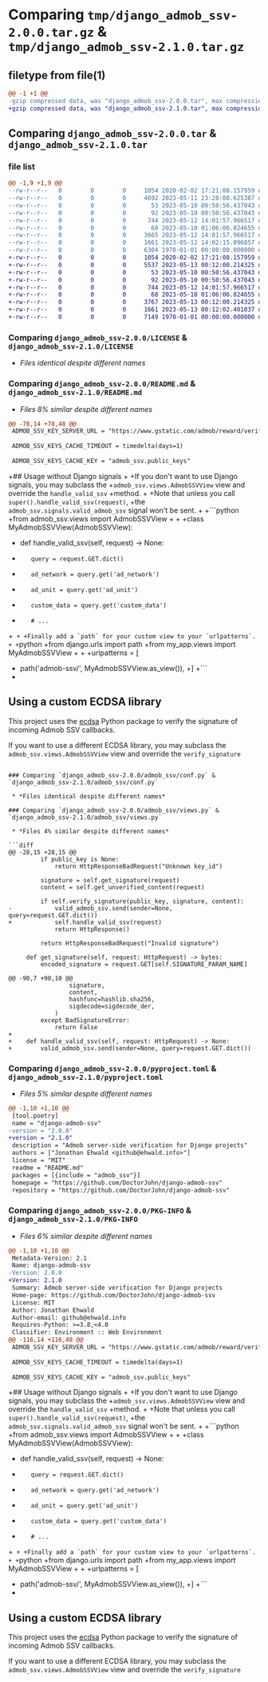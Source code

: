# Comparing `tmp/django_admob_ssv-2.0.0.tar.gz` & `tmp/django_admob_ssv-2.1.0.tar.gz`

## filetype from file(1)

```diff
@@ -1 +1 @@
-gzip compressed data, was "django_admob_ssv-2.0.0.tar", max compression
+gzip compressed data, was "django_admob_ssv-2.1.0.tar", max compression
```

## Comparing `django_admob_ssv-2.0.0.tar` & `django_admob_ssv-2.1.0.tar`

### file list

```diff
@@ -1,9 +1,9 @@
--rw-r--r--   0        0        0     1054 2020-02-02 17:21:08.157959 django_admob_ssv-2.0.0/LICENSE
--rw-r--r--   0        0        0     4692 2023-05-11 23:28:08.625387 django_admob_ssv-2.0.0/README.md
--rw-r--r--   0        0        0       53 2023-05-10 00:50:56.437043 django_admob_ssv-2.0.0/admob_ssv/__init__.py
--rw-r--r--   0        0        0       92 2023-05-10 00:50:56.437043 django_admob_ssv-2.0.0/admob_ssv/apps.py
--rw-r--r--   0        0        0      744 2023-05-12 14:01:57.966517 django_admob_ssv-2.0.0/admob_ssv/conf.py
--rw-r--r--   0        0        0       68 2023-05-10 01:06:06.824655 django_admob_ssv-2.0.0/admob_ssv/signals.py
--rw-r--r--   0        0        0     3665 2023-05-12 14:01:57.966517 django_admob_ssv-2.0.0/admob_ssv/views.py
--rw-r--r--   0        0        0     1661 2023-05-12 14:02:15.096857 django_admob_ssv-2.0.0/pyproject.toml
--rw-r--r--   0        0        0     6304 1970-01-01 00:00:00.000000 django_admob_ssv-2.0.0/PKG-INFO
+-rw-r--r--   0        0        0     1054 2020-02-02 17:21:08.157959 django_admob_ssv-2.1.0/LICENSE
+-rw-r--r--   0        0        0     5537 2023-05-13 00:12:00.214325 django_admob_ssv-2.1.0/README.md
+-rw-r--r--   0        0        0       53 2023-05-10 00:50:56.437043 django_admob_ssv-2.1.0/admob_ssv/__init__.py
+-rw-r--r--   0        0        0       92 2023-05-10 00:50:56.437043 django_admob_ssv-2.1.0/admob_ssv/apps.py
+-rw-r--r--   0        0        0      744 2023-05-12 14:01:57.966517 django_admob_ssv-2.1.0/admob_ssv/conf.py
+-rw-r--r--   0        0        0       68 2023-05-10 01:06:06.824655 django_admob_ssv-2.1.0/admob_ssv/signals.py
+-rw-r--r--   0        0        0     3767 2023-05-13 00:12:00.214325 django_admob_ssv-2.1.0/admob_ssv/views.py
+-rw-r--r--   0        0        0     1661 2023-05-13 00:12:02.401037 django_admob_ssv-2.1.0/pyproject.toml
+-rw-r--r--   0        0        0     7149 1970-01-01 00:00:00.000000 django_admob_ssv-2.1.0/PKG-INFO
```

### Comparing `django_admob_ssv-2.0.0/LICENSE` & `django_admob_ssv-2.1.0/LICENSE`

 * *Files identical despite different names*

### Comparing `django_admob_ssv-2.0.0/README.md` & `django_admob_ssv-2.1.0/README.md`

 * *Files 8% similar despite different names*

```diff
@@ -78,14 +78,48 @@
 ADMOB_SSV_KEY_SERVER_URL = "https://www.gstatic.com/admob/reward/verifier-keys.json",
 
 ADMOB_SSV_KEYS_CACHE_TIMEOUT = timedelta(days=1)
 
 ADMOB_SSV_KEYS_CACHE_KEY = "admob_ssv.public_keys"
 ```
 
+## Usage without Django signals
+
+If you don't want to use Django signals, you may subclass the
+`admob_ssv.views.AdmobSSVView` view and override the `handle_valid_ssv`
+method.
+
+Note that unless you call `super().handle_valid_ssv(request)`,
+the `admob_ssv.signals.valid_admob_ssv` signal won't be sent.
+
+```python
+from admob_ssv.views import AdmobSSVView
+
+
+class MyAdmobSSVView(AdmobSSVView):
+    def handle_valid_ssv(self, request) -> None:
+        query = request.GET.dict()
+        ad_network = query.get('ad_network')
+        ad_unit = query.get('ad_unit')
+        custom_data = query.get('custom_data')
+        # ...
+```
+
+Finally add a `path` for your custom view to your `urlpatterns`.
+
+```python
+from django.urls import path
+from my_app.views import MyAdmobSSVView
+
+
+urlpatterns = [
+    path('admob-ssv/', MyAdmobSSVView.as_view()),
+]
+```
+
 ## Using a custom ECDSA library
 
 This project uses the [ecdsa](https://pypi.org/project/ecdsa/) Python
 package to verify the signature of incoming Admob SSV callbacks.
 
 If you want to use a different ECDSA library, you may subclass the
 `admob_ssv.views.AdmobSSVView` view and override the `verify_signature`
```

### Comparing `django_admob_ssv-2.0.0/admob_ssv/conf.py` & `django_admob_ssv-2.1.0/admob_ssv/conf.py`

 * *Files identical despite different names*

### Comparing `django_admob_ssv-2.0.0/admob_ssv/views.py` & `django_admob_ssv-2.1.0/admob_ssv/views.py`

 * *Files 4% similar despite different names*

```diff
@@ -28,15 +28,15 @@
         if public_key is None:
             return HttpResponseBadRequest("Unknown key_id")
 
         signature = self.get_signature(request)
         content = self.get_unverified_content(request)
 
         if self.verify_signature(public_key, signature, content):
-            valid_admob_ssv.send(sender=None, query=request.GET.dict())
+            self.handle_valid_ssv(request)
             return HttpResponse()
 
         return HttpResponseBadRequest("Invalid signature")
 
     def get_signature(self, request: HttpRequest) -> bytes:
         encoded_signature = request.GET[self.SIGNATURE_PARAM_NAME]
 
@@ -90,7 +90,10 @@
                 signature,
                 content,
                 hashfunc=hashlib.sha256,
                 sigdecode=sigdecode_der,
             )
         except BadSignatureError:
             return False
+
+    def handle_valid_ssv(self, request: HttpRequest) -> None:
+        valid_admob_ssv.send(sender=None, query=request.GET.dict())
```

### Comparing `django_admob_ssv-2.0.0/pyproject.toml` & `django_admob_ssv-2.1.0/pyproject.toml`

 * *Files 5% similar despite different names*

```diff
@@ -1,10 +1,10 @@
 [tool.poetry]
 name = "django-admob-ssv"
-version = "2.0.0"
+version = "2.1.0"
 description = "Admob server-side verification for Django projects"
 authors = ["Jonathan Ehwald <github@ehwald.info>"]
 license = "MIT"
 readme = "README.md"
 packages = [{include = "admob_ssv"}]
 homepage = "https://github.com/DoctorJohn/django-admob-ssv"
 repository = "https://github.com/DoctorJohn/django-admob-ssv"
```

### Comparing `django_admob_ssv-2.0.0/PKG-INFO` & `django_admob_ssv-2.1.0/PKG-INFO`

 * *Files 6% similar despite different names*

```diff
@@ -1,10 +1,10 @@
 Metadata-Version: 2.1
 Name: django-admob-ssv
-Version: 2.0.0
+Version: 2.1.0
 Summary: Admob server-side verification for Django projects
 Home-page: https://github.com/DoctorJohn/django-admob-ssv
 License: MIT
 Author: Jonathan Ehwald
 Author-email: github@ehwald.info
 Requires-Python: >=3.8,<4.0
 Classifier: Environment :: Web Environment
@@ -116,14 +116,48 @@
 ADMOB_SSV_KEY_SERVER_URL = "https://www.gstatic.com/admob/reward/verifier-keys.json",
 
 ADMOB_SSV_KEYS_CACHE_TIMEOUT = timedelta(days=1)
 
 ADMOB_SSV_KEYS_CACHE_KEY = "admob_ssv.public_keys"
 ```
 
+## Usage without Django signals
+
+If you don't want to use Django signals, you may subclass the
+`admob_ssv.views.AdmobSSVView` view and override the `handle_valid_ssv`
+method.
+
+Note that unless you call `super().handle_valid_ssv(request)`,
+the `admob_ssv.signals.valid_admob_ssv` signal won't be sent.
+
+```python
+from admob_ssv.views import AdmobSSVView
+
+
+class MyAdmobSSVView(AdmobSSVView):
+    def handle_valid_ssv(self, request) -> None:
+        query = request.GET.dict()
+        ad_network = query.get('ad_network')
+        ad_unit = query.get('ad_unit')
+        custom_data = query.get('custom_data')
+        # ...
+```
+
+Finally add a `path` for your custom view to your `urlpatterns`.
+
+```python
+from django.urls import path
+from my_app.views import MyAdmobSSVView
+
+
+urlpatterns = [
+    path('admob-ssv/', MyAdmobSSVView.as_view()),
+]
+```
+
 ## Using a custom ECDSA library
 
 This project uses the [ecdsa](https://pypi.org/project/ecdsa/) Python
 package to verify the signature of incoming Admob SSV callbacks.
 
 If you want to use a different ECDSA library, you may subclass the
 `admob_ssv.views.AdmobSSVView` view and override the `verify_signature`
```


